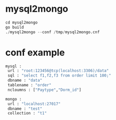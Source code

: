 # mysql2mongo

``` python
cd mysql2mongo
go build
./mysql2mongo --conf /tmp/mysql2mongo.cnf
``` 

# conf example
``` python
mysql :
 url : "root:123456@tcp(localhost:3306)/data"
 sql : "select f1,f2,f3 from order limit 100;"
 dbname : "data"
 tablename : "order"
 ncloumns : ["Paytype","Dorm_id"]

mongo :
 url : "localhost:27017"
 dbname : "test"
 collection : "t1"
```
